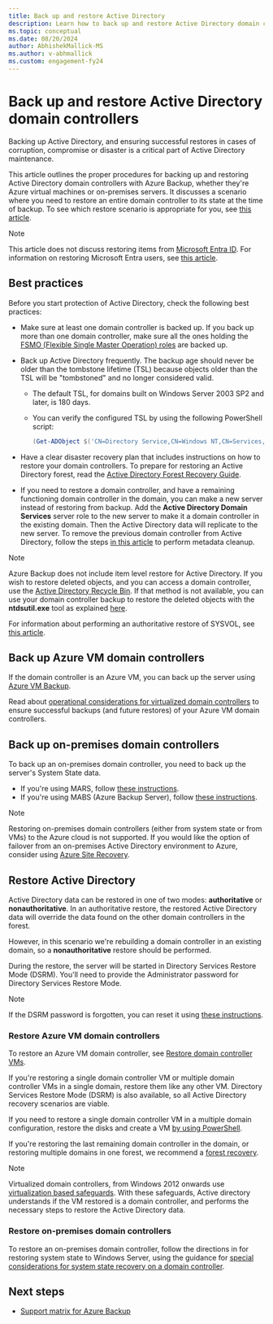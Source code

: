 ```yaml
---
title: Back up and restore Active Directory 
description: Learn how to back up and restore Active Directory domain controllers.
ms.topic: conceptual
ms.date: 08/20/2024
author: AbhishekMallick-MS
ms.author: v-abhmallick
ms.custom: engagement-fy24
---
```


# Back up and restore Active Directory domain controllers

Backing up Active Directory, and ensuring successful restores in cases of corruption, compromise or disaster is a critical part of Active Directory maintenance.

This article outlines the proper procedures for backing up and restoring Active Directory domain controllers with Azure Backup, whether they're Azure virtual machines or on-premises servers. It discusses a scenario where you need to restore an entire domain controller to its state at the time of backup. To see which restore scenario is appropriate for you, see [this article](/windows-server/identity/ad-ds/manage/forest-recovery-guide/ad-forest-recovery-guide).  

>[!NOTE]
> This article does not discuss restoring items from [Microsoft Entra ID](../active-directory/fundamentals/active-directory-whatis.md). For information on restoring Microsoft Entra users, see [this article](../active-directory/fundamentals/active-directory-users-restore.md).

## Best practices

Before you start protection of Active Directory, check the following best practices:

- Make sure at least one domain controller is backed up. If you back up more than one domain controller, make sure all the ones holding the [FSMO (Flexible Single Master Operation) roles](/windows-server/identity/ad-ds/plan/planning-operations-master-role-placement) are backed up.

- Back up Active Directory frequently. The backup age should never be older than the tombstone lifetime (TSL) because objects older than the TSL will be "tombstoned" and no longer considered valid.
  - The default TSL, for domains built on Windows Server 2003 SP2 and later, is 180 days.
  - You can verify the configured TSL by using the following PowerShell script:

    ```powershell
    (Get-ADObject $('CN=Directory Service,CN=Windows NT,CN=Services,{0}' -f (Get-ADRootDSE).configurationNamingContext) -Properties tombstoneLifetime).tombstoneLifetime
    ```

- Have a clear disaster recovery plan that includes instructions on how to restore your domain controllers. To prepare for restoring an Active Directory forest, read the [Active Directory Forest Recovery Guide](/windows-server/identity/ad-ds/manage/ad-forest-recovery-guide).

- If you need to restore a domain controller, and have a remaining functioning domain controller in the domain, you can make a new server instead of restoring from backup. Add the **Active Directory Domain Services** server role to the new server to make it a domain controller in the existing domain. Then the Active Directory data will replicate to the new server. To remove the previous domain controller from Active Directory, follow the steps [in this article](/windows-server/identity/ad-ds/deploy/ad-ds-metadata-cleanup) to perform metadata cleanup.

>[!NOTE]
>Azure Backup does not include item level restore for Active Directory. If you wish to restore deleted objects, and you can access a domain controller, use the [Active Directory Recycle Bin](/windows-server/identity/ad-ds/get-started/adac/introduction-to-active-directory-administrative-center-enhancements--level-100-#ad_recycle_bin_mgmt). If that method is not available, you can use your domain controller backup to restore the deleted objects with the **ntdsutil.exe** tool as explained [here](https://support.microsoft.com/help/840001/how-to-restore-deleted-user-accounts-and-their-group-memberships-in-ac).
>
>For information about performing an authoritative restore of SYSVOL, see [this article](/windows-server/identity/ad-ds/manage/ad-forest-recovery-authoritative-recovery-sysvol).

## Back up Azure VM domain controllers

If the domain controller is an Azure VM, you can back up the server using [Azure VM Backup](backup-azure-vms-introduction.md).

Read about [operational considerations for virtualized domain controllers](/windows-server/identity/ad-ds/get-started/virtual-dc/virtualized-domain-controllers-hyper-v#operational-considerations-for-virtualized-domain-controllers) to ensure successful backups (and future restores) of your Azure VM domain controllers.

## Back up on-premises domain controllers

To back up an on-premises domain controller, you need to back up the server's System State data.

- If you're using MARS, follow [these instructions](backup-azure-system-state.md).
- If you're using MABS (Azure Backup Server), follow [these instructions](backup-mabs-system-state-and-bmr.md).

>[!NOTE]
> Restoring on-premises domain controllers (either from system state or from VMs) to the Azure cloud is not supported. If you would like the option of failover from an on-premises Active Directory environment to Azure, consider using [Azure Site Recovery](../site-recovery/site-recovery-active-directory.md).

## Restore Active Directory

Active Directory data can be restored in one of two modes: **authoritative** or **nonauthoritative**. In an authoritative restore, the restored Active Directory data will override the data found on the other domain controllers in the forest.

However, in this scenario we're rebuilding a domain controller in an existing domain, so a **nonauthoritative** restore should be performed.

During the restore, the server will be started in Directory Services Restore Mode (DSRM). You'll need to provide the Administrator password for Directory Services Restore Mode.

>[!NOTE]
>If the DSRM password is forgotten, you can reset it using [these instructions](/previous-versions/windows/it-pro/windows-server-2012-r2-and-2012/cc754363(v=ws.11)).

### Restore Azure VM domain controllers

To restore an Azure VM domain controller, see [Restore domain controller VMs](backup-azure-arm-restore-vms.md#restore-domain-controller-vms).

If you're restoring a single domain controller VM or multiple domain controller VMs in a single domain, restore them like any other VM. Directory Services Restore Mode (DSRM) is also available, so all Active Directory recovery scenarios are viable.

If you need to restore a single domain controller VM in a multiple domain configuration, restore the disks and create a VM [by using PowerShell](backup-azure-vms-automation.md#restore-the-disks).

If you're restoring the last remaining domain controller in the domain, or restoring multiple domains in one forest, we recommend a [forest recovery](/windows-server/identity/ad-ds/manage/ad-forest-recovery-single-domain-in-multidomain-recovery).

>[!NOTE]
> Virtualized domain controllers, from Windows 2012 onwards use [virtualization based safeguards](/windows-server/identity/ad-ds/introduction-to-active-directory-domain-services-ad-ds-virtualization-level-100#virtualization-based-safeguards). With these safeguards, Active directory understands if the VM restored is a domain controller, and performs the necessary steps to restore the Active Directory data.

### Restore on-premises domain controllers

To restore an on-premises domain controller, follow the directions in for restoring system state to Windows Server, using the guidance for [special considerations for system state recovery on a domain controller](backup-azure-restore-system-state.md#special-considerations-for-system-state-recovery-on-a-domain-controller).

## Next steps

- [Support matrix for Azure Backup](backup-support-matrix.md)
